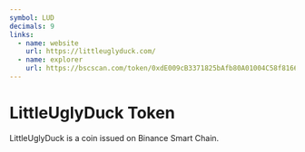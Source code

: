 ```yaml
---
symbol: LUD
decimals: 9
links:
  - name: website
    url: https://littleuglyduck.com/
  - name: explorer
    url: https://bscscan.com/token/0xdE009cB3371825bAfb80A01004C58f8166EE13D5
---
```


# LittleUglyDuck Token

LittleUglyDuck is a coin issued on Binance Smart Chain.
